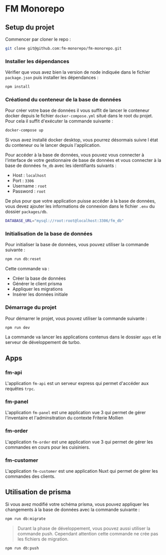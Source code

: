 # FM Monorepo

## Setup du projet

Commencer par cloner le repo :

```bash
git clone git@github.com:fm-monorepo/fm-monorepo.git
```

### Installer les dépendances

Vérifier que vous avez bien la version de node indiquée dans le fichier `package.json` puis installer les dépendances :

```bash
npm install
```

### Créationd du conteneur de la base de données

Pour créer votre base de données il vous suffit de lancer le conteneur docker depuis le fichier `docker-compose.yml` situé dans le root du projet. Pour cela il suffit d'exécuter la commande suivante :

```bash
docker-compose up
```

Si vous avez installé docker desktop, vous pourrez désormais suivre l état du conteneur ou le lancer depuis l'application.

Pour accéder à la base de données, vous pouvez vous connecter à l'interface de votre gestionnaire de base de données et vous connecter à la base de données `fm_db` avec les identifiants suivants :

- Host : `localhost`
- Port : `3306`
- Username : `root`
- Password : `root`

De plus pour que votre application puisse accéder à la base de données, vous devez ajouter les informations de connexion dans le fichier `.env` du dossier `packages/db`.

```bash
DATABASE_URL="mysql://root:root@localhost:3306/fm_db"
```

### Initialisation de la base de données

Pour initialiser la base de données, vous pouvez utiliser la commande suivante :

```bash
npm run db:reset
```

Cette commande va :

- Créer la base de données
- Générer le client prisma
- Appliquer les migrations
- Insérer les données initiale

### Démarrage du projet

Pour démarrer le projet, vous pouvez utiliser la commande suivante :

```bash
npm run dev
```

La commande va lancer les applications contenus dans le dossier `apps` et le serveur de développement de turbo.

## Apps

### fm-api

L'application `fm-api` est un serveur express qui permet d'accéder aux requêtes `trpc`.

### fm-panel

L'application `fm-panel` est une application vue 3 qui permet de gérer l'inventaire et l'adminsitration du contexte Friterie Mollien

### fm-order

L'application `fm-order` est une application vue 3 qui permet de gérer les commandes en cours pour les cuisiniers.

### fm-customer

L'application `fm-customer` est une application Nuxt qui permet de gérer les commandes des clients.

## Utilisation de prisma

Si vous avez modifié votre schéma prisma, vous pouvez appliquer les changements à la base de données avec la commande suivante :

```bash
npm run db:migrate
```
 > Durant la phase de développement, vous pouvez aussi utiliser la commande push. Cependant attention cette commande ne crée pas les fichiers de migration.
 
 ```bash
 npm run db:push
 ```





